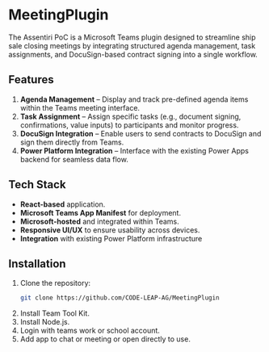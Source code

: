 # MeetingPlugin

The Assentiri PoC is a Microsoft Teams plugin designed to streamline ship sale closing meetings by integrating structured agenda management, task assignments, and DocuSign-based contract signing into a single workflow.

## Features

1. **Agenda Management** – Display and track pre-defined agenda items within the Teams meeting interface.
2. **Task Assignment** – Assign specific tasks (e.g., document signing, confirmations, value inputs) to participants and monitor progress.
3. **DocuSign Integration** – Enable users to send contracts to DocuSign and sign them directly from Teams.
4. **Power Platform Integration** – Interface with the existing Power Apps backend for seamless data flow.

## Tech Stack

- **React-based** application.
- **Microsoft Teams App Manifest** for deployment.
- **Microsoft-hosted** and integrated within Teams.
- **Responsive UI/UX** to ensure usability across devices.
- **Integration** with existing Power Platform infrastructure

## Installation

1. Clone the repository:
   ```bash
   git clone https://github.com/CODE-LEAP-AG/MeetingPlugin
   ```
2. Install Team Tool Kit.
3. Install Node.js.
4. Login with teams work or school account.
5. Add app to chat or meeting or open directly to use.
   



